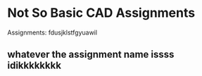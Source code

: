 # Not So Basic CAD Assignments
Assignments: fdusjklstfgyuawil

## whatever the assignment name issss idikkkkkkkk
